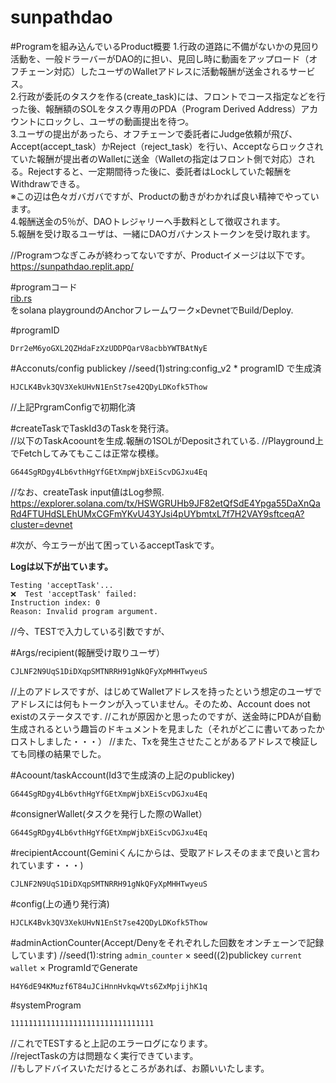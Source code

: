 # sunpathdao  

#Programを組み込んでいるProduct概要
1.行政の道路に不備がないかの見回り活動を、一般ドラーバーがDAO的に担い、見回し時に動画をアップロード（オフチェーン対応）したユーザのWalletアドレスに活動報酬が送金されるサービス。  
2.行政が委託のタスクを作る(create_task)には、フロントでコース指定などを行った後、報酬額のSOLをタスク専用のPDA（Program Derived Address）アカウントにロックし、ユーザの動画提出を待つ。  
3.ユーザの提出があったら、オフチェーンで委託者にJudge依頼が飛び、Accept(accept_task）かReject（reject_task）を行い、Acceptならロックされていた報酬が提出者のWalletに送金（Walletの指定はフロント側で対応）される。Rejectすると、一定期間待った後に、委託者はLockしていた報酬をWithdrawできる。    
※この辺は色々ガバガバですが、Productの動きがわかれば良い精神でやっています。  
4.報酬送金の5％が、DAOトレジャリーへ手数料として徴収されます。  
5.報酬を受け取るユーザは、一緒にDAOガバナンストークンを受け取れます。  

//Programつなぎこみが終わってないですが、Productイメージは以下です。  
https://sunpathdao.replit.app/  

#programコード  
[rib.rs](src/rib.rs)  
をsolana playgroundのAnchorフレームワーク×DevnetでBuild/Deploy.    

#programID   
```
Drr2eM6yoGXL2QZHdaFzXzUDDPQarV8acbbYWTBAtNyE  
```

#Acconuts/config publickey 
//seed(1)string:config_v2 * programID で生成済  
```
HJCLK4Bvk3QV3XekUHvN1EnSt7se42QDyLDKofk5Thow  
```
//上記PrgramConfigで初期化済

#createTaskでTaskId3のTaskを発行済。  
//以下のTaskAcoountを生成.報酬の1SOLがDepositされている.
//Playground上でFetchしてみてもここは正常な模様。
```
G644SgRDgy4Lb6vthHgYfGEtXmpWjbXEiScvDGJxu4Eq  
```
//なお、createTask input値はLog参照.  
https://explorer.solana.com/tx/HSWGRUHb9JF82etQfSdE4Ypga55DaXnQaRd4FTUHdSLEhUMxCGFmYKvU43YJsi4pUYbmtxL7f7H2VAY9sftceqA?cluster=devnet  


#次が、今エラーが出て困っているacceptTaskです。

**Logは以下が出ています。**  
```
Testing 'acceptTask'...  
❌  Test 'acceptTask' failed:   
Instruction index: 0  
Reason: Invalid program argument.  
```

//今、TESTで入力している引数ですが、

#Args/recipient(報酬受け取りユーザ）
```
CJLNF2N9UqS1DiDXqpSMTNRRH91gNkQFyXpMHHTwyeuS
```
//上のアドレスですが、はじめてWalletアドレスを持ったという想定のユーザでアドレスには何もトークンが入っていません。そのため、Account does not existのステータスです.
//これが原因かと思ったのですが、送金時にPDAが自動生成されるという趣旨のドキュメントを見ました（それがどこに書いてあったかロストしました・・・）
//また、Txを発生させたことがあるアドレスで検証しても同様の結果でした。

#Acoount/taskAccount(Id3で生成済の上記のpublickey)
```
G644SgRDgy4Lb6vthHgYfGEtXmpWjbXEiScvDGJxu4Eq
```  

#consignerWallet(タスクを発行した際のWallet）
```
G644SgRDgy4Lb6vthHgYfGEtXmpWjbXEiScvDGJxu4Eq
```

#recipientAccount(Geminiくんにからは、受取アドレスそのままで良いと言われています・・・)
```
CJLNF2N9UqS1DiDXqpSMTNRRH91gNkQFyXpMHHTwyeuS
```

#config(上の通り発行済)
```
HJCLK4Bvk3QV3XekUHvN1EnSt7se42QDyLDKofk5Thow
```  

#adminActionCounter(Accept/Denyをそれぞれした回数をオンチェーンで記録しています)
//seed(1):string `admin_counter` × seed((2)publickey `current wallet` × ProgramIdでGenerate
```
H4Y6dE94KMuzf6T84uJCiHnnHvkqwVts6ZxMpjijhK1q
```

#systemProgram
```
11111111111111111111111111111111
```
//これでTESTすると上記のエラーログになります。  
//rejectTaskの方は問題なく実行できています。  
//もしアドバイスいただけるところがあれば、お願いいたします。  
